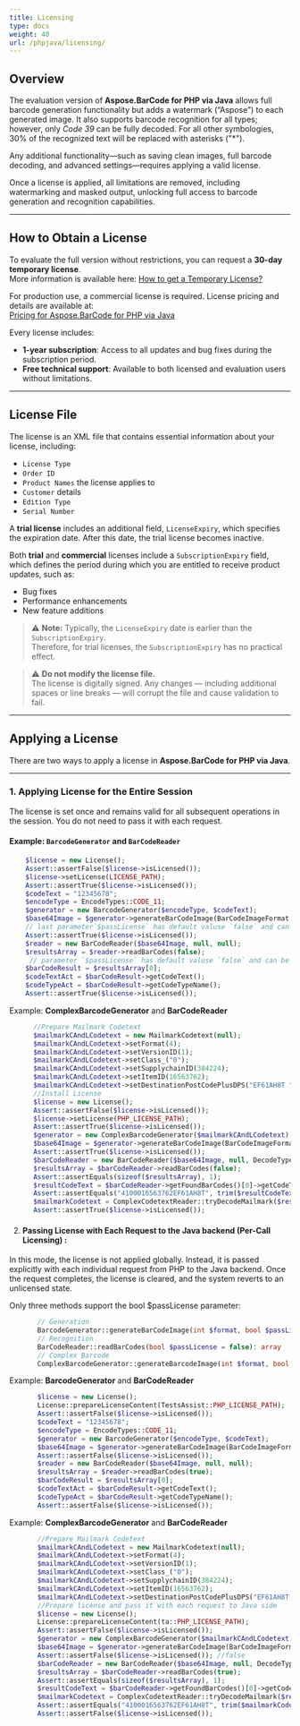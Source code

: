 ```yaml
---
title: Licensing
type: docs
weight: 40
url: /phpjava/licensing/
---
```


## **Overview**

The evaluation version of **Aspose.BarCode for PHP via Java** allows full barcode generation functionality but adds a
watermark (“Aspose”) to each generated image. It also supports barcode recognition for all types; however, only 
*Code 39* can be fully decoded. For all other symbologies, 30% of the recognized text will be replaced with asterisks ("*").

Any additional functionality—such as saving clean images, full barcode decoding, and advanced settings—requires applying
a valid license.

Once a license is applied, all limitations are removed, including watermarking and masked output, unlocking full access
to barcode generation and recognition capabilities.

---

## **How to Obtain a License**

To evaluate the full version without restrictions, you can request a **30-day temporary license**.  
More information is available here: <a href="https://purchase.aspose.com/temporary-license" target="_blank">How to get a
Temporary License?</a>

For production use, a commercial license is required. License pricing and details are available at:  
<a href="https://purchase.aspose.com/admin/pricing/barcode/php-java" target="_blank">Pricing for Aspose.BarCode for PHP
via Java</a>

Every license includes:

- **1-year subscription**: Access to all updates and bug fixes during the subscription period.
- **Free technical support**: Available to both licensed and evaluation users without limitations.

---

## **License File**

The license is an XML file that contains essential information about your license, including:

- `License Type`
- `Order ID`
- `Product Names` the license applies to
- `Customer` details
- `Edition Type`
- `Serial Number`

A **trial license** includes an additional field, `LicenseExpiry`, 
which specifies the expiration date. 
After this date, the trial license becomes inactive.

Both **trial** and **commercial** licenses include a `SubscriptionExpiry` field, 
which defines the period during which you are entitled to receive product updates, 
such as:

- Bug fixes
- Performance enhancements
- New feature additions

> ⚠️ **Note:** Typically, the `LicenseExpiry` date is earlier than the `SubscriptionExpiry`.  
> Therefore, for trial licenses, the `SubscriptionExpiry` has no practical effect.

> ⚠️ **Do not modify the license file.**  
> The license is digitally signed. 
> Any changes — including additional spaces or line breaks — 
> will corrupt the file and cause validation to fail.

---

## **Applying a License**

There are two ways to apply a license in 
**Aspose.BarCode for PHP via Java**.

---

### 1. Applying License for the Entire Session

The license is set once and remains valid for 
all subsequent operations in the session.
You do not need to pass it with each request.

#### Example: `BarcodeGenerator` and `BarCodeReader`

```php
    $license = new License();
    Assert::assertFalse($license->isLicensed());
    $license->setLicense(LICENSE_PATH);
    Assert::assertTrue($license->isLicensed());
    $codeText = "12345678";
    $encodeType = EncodeTypes::CODE_11;
    $generator = new BarcodeGenerator($encodeType, $codeText);
    $base64Image = $generator->generateBarCodeImage(BarCodeImageFormat::PNG, false);
    // last parameter`$passLicense` has default valuse `false` and can be ommitted
    Assert::assertTrue($license->isLicensed());
    $reader = new BarCodeReader($base64Image, null, null);
    $resultsArray = $reader->readBarCodes(false);
     // parameter `$passLicense` has default valuse `false` and can be ommitted
    $barCodeResult = $resultsArray[0];
    $codeTextAct = $barCodeResult->getCodeText();
    $codeTypeAct = $barCodeResult->getCodeTypeName();
    Assert::assertTrue($license->isLicensed());
```

Example: **ComplexBarcodeGenerator** and **BarCodeReader**

```php
      //Prepare Mailmark Codetext
      $mailmarkCAndLCodetext = new MailmarkCodetext(null);
      $mailmarkCAndLCodetext->setFormat(4);
      $mailmarkCAndLCodetext->setVersionID(1);
      $mailmarkCAndLCodetext->setClass_("0");
      $mailmarkCAndLCodetext->setSupplychainID(384224);
      $mailmarkCAndLCodetext->setItemID(16563762);
      $mailmarkCAndLCodetext->setDestinationPostCodePlusDPS("EF61AH8T ");
      //Install License
      $license = new License();
      Assert::assertFalse($license->isLicensed());
      $license->setLicense(PHP_LICENSE_PATH);
      Assert::assertTrue($license->isLicensed());
      $generator = new ComplexBarcodeGenerator($mailmarkCAndLCodetext);
      $base64Image = $generator->generateBarCodeImage(BarCodeImageFormat::PNG);
      Assert::assertTrue($license->isLicensed());
      $barCodeReader = new BarCodeReader($base64Image, null, DecodeType::MAILMARK);
      $resultsArray = $barCodeReader->readBarCodes(false);
      Assert::assertEquals(sizeof($resultsArray), 1);
      $resultCodeText = $barCodeReader->getFoundBarCodes()[0]->getCodeText();
      Assert::assertEquals("4100016563762EF61AH8T", trim($resultCodeText));
      $mailmarkCodetext = ComplexCodetextReader::tryDecodeMailmark($resultCodeText);
      Assert::assertTrue($license->isLicensed());
```

2. ####  Passing License with Each Request to the Java backend (Per-Call Licensing) :
In this mode, the license is not applied globally. 
Instead, it is passed explicitly with each individual request from PHP to the Java backend. 
Once the request completes, the license is cleared, and the system reverts to an unlicensed state.

Only three methods support the bool $passLicense parameter:
```php  
       // Generation
       BarcodeGenerator::generateBarCodeImage(int $format, bool $passLicense = false): string
       // Recognition
       BarCodeReader::readBarCodes(bool $passLicense = false): array
       // Complex Barcode
       ComplexBarcodeGenerator::generateBarcodeImage(int $format, bool $passLicense = false): string
 ``` 

Example: **BarcodeGenerator** and **BarCodeReader**

```php
       $license = new License();
       License::prepareLicenseContent(TestsAssist::PHP_LICENSE_PATH);
       Assert::assertFalse($license->isLicensed());
       $codeText = "12345678";
       $encodeType = EncodeTypes::CODE_11;
       $generator = new BarcodeGenerator($encodeType, $codeText);
       $base64Image = $generator->generateBarCodeImage(BarCodeImageFormat::PNG, true);
       Assert::assertFalse($license->isLicensed());
       $reader = new BarCodeReader($base64Image, null, null);
       $resultsArray = $reader->readBarCodes(true);
       $barCodeResult = $resultsArray[0];
       $codeTextAct = $barCodeResult->getCodeText();
       $codeTypeAct = $barCodeResult->getCodeTypeName();
       Assert::assertFalse($license->isLicensed());
```

Example: **ComplexBarcodeGenerator** and **BarCodeReader**

```php
       //Prepare Mailmark Codetext
       $mailmarkCAndLCodetext = new MailmarkCodetext(null);
       $mailmarkCAndLCodetext->setFormat(4);
       $mailmarkCAndLCodetext->setVersionID(1);
       $mailmarkCAndLCodetext->setClass_("0");
       $mailmarkCAndLCodetext->setSupplychainID(384224);
       $mailmarkCAndLCodetext->setItemID(16563762);
       $mailmarkCAndLCodetext->setDestinationPostCodePlusDPS("EF61AH8T ");
       //Prepare license and pass it with each request to Java side
       $license = new License();
       License::prepareLicenseContent(ta::PHP_LICENSE_PATH);
       Assert::assertFalse($license->isLicensed());
       $generator = new ComplexBarcodeGenerator($mailmarkCAndLCodetext);
       $base64Image = $generator->generateBarCodeImage(BarCodeImageFormat::PNG, true);
       Assert::assertFalse($license->isLicensed()); //false
       $barCodeReader = new BarCodeReader($base64Image, null, DecodeType::MAILMARK);
       $resultsArray = $barCodeReader->readBarCodes(true);
       Assert::assertEquals(sizeof($resultsArray), 1);
       $resultCodeText = $barCodeReader->getFoundBarCodes()[0]->getCodeText();
       $mailmarkCodetext = ComplexCodetextReader::tryDecodeMailmark($resultCodeText);
       Assert::assertEquals("4100016563762EF61AH8T", trim($mailmarkCodetext->getConstructedCodetext()));
       Assert::assertFalse($license->isLicensed());
```

